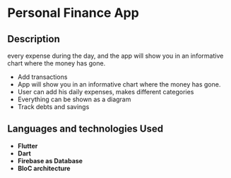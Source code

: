 <h1>Personal Finance App</h1>

<h2>Description</h2>
every expense during the day, and the app will show you in an informative
chart where the money has gone.
<br/>
<ul>
  <li>Add transactions </li>
  <li>App will show you in an informative
chart where the money has gone. </li>
 <li>User can add his daily expenses, makes different categories </li>
 <li>Everything can be shown as a diagram</li>
 <li> Track debts and savings</li>

 

</ul>

<h2>Languages and technologies Used</h2>

- <b>Flutter</b> 
- <b>Dart</b>
- <b>Firebase as Database</b>
- <b>BloC architecture </b>

<!--
<h2>Program walk-through:</h2>

<p align="center">
Screenshots from the APP <br/>
<br />

</p>
--!>
<!--
 ```diff
- text in red
+ text in green
! text in orange
# text in gray
@@ text in purple (and bold)@@
```
--!>
